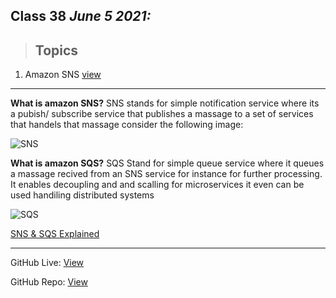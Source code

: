 ## Class 38  *June 5 2021:* 

> ## Topics

   1. Amazon SNS [view](https://aws.amazon.com/sns/getting-started/)

   
---

**What is amazon SNS?** SNS stands for simple notification service where its a pubish/ subscribe service that publishes a massage to a set of services that handels that massage consider the following image:

![SNS](https://miro.medium.com/max/2092/1*vFFvknt95-onRKSNXzJW0Q.png)

**What is amazon SQS?** SQS Stand for simple queue service where it queues a massage recived from an SNS service for instance for further processing. It enables decoupling and and scalling for microservices it even can be used handiling distributed systems 

![SQS](https://d2908q01vomqb2.cloudfront.net/0716d9708d321ffb6a00818614779e779925365c/2017/03/28/FinancialUseCase.jpg)

[SNS & SQS Explained](https://www.youtube.com/watch?v=mXk0MNjlO7A)



---

GitHub Live: [View](https://anassawalha95.github.io/reading-notes/Code%20401/Class%2038)

GitHub Repo: [View](https://github.com/anassawalha95/reading-notes/tree/main/Code%20401)
